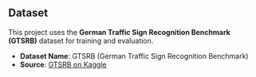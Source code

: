 ## Dataset

This project uses the **German Traffic Sign Recognition Benchmark (GTSRB)** dataset for training and evaluation.

- **Dataset Name**: GTSRB (German Traffic Sign Recognition Benchmark)
- **Source**: [GTSRB on Kaggle](https://www.kaggle.com/datasets/meowmeowmeowmeowmeow/gtsrb-german-traffic-sign)
